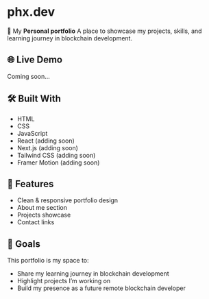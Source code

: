 # phx.dev

🚀 My **Personal portfolio** 
A place to showcase my projects, skills, and learning journey in blockchain development.

## 🌐 Live Demo
Coming soon...

## 🛠️ Built With
- HTML
- CSS
- JavaScript
- React (adding soon)
- Next.js (adding soon)
- Tailwind CSS (adding soon)
- Framer Motion (adding soon)

## 📂 Features
- Clean & responsive portfolio design
- About me section
- Projects showcase
- Contact links

## 🎯 Goals
This portfolio is my space to:
- Share my learning journey in blockchain development
- Highlight projects I’m working on
- Build my presence as a future remote blockchain developer
